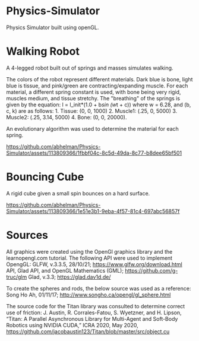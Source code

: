 # Physics-Simulator

Physics Simulator built using openGL.

# Walking Robot
A 4-legged robot built out of springs and masses simulates walking. 

The colors of the robot represent different materials. Dark blue is bone, light blue is tissue, and pink/green are contracting/expanding muscle. For each material, a different spring constant is used, with bone being very rigid, muscles medium, and tissue stretchy. The "breathing" of the springs is given by the equation: 
l = l_init*(1.0 + b*sin (w*t + c)) where w = 6.28, and (b, c, k) are as follows: 1. Tissue: (0, 0, 1000) 2. Muscle1: (.25, 0, 5000) 3. Muscle2: (.25, 3.14, 5000) 4. Bone: (0, 0, 20000). 

An evolutionary algorithm was used to determine the material for each spring.

https://github.com/abhelman/Physics-Simulator/assets/113809366/1fbbf04c-8c5d-49da-8c77-b8dee65bf501

# Bouncing Cube
A rigid cube given a small spin bounces on a hard surface.

https://github.com/abhelman/Physics-Simulator/assets/113809366/1e51e3b1-9eba-4f57-81c4-697abc56857f

# Sources

All graphics were created using the OpenGl graphics library and the learnopengl.com tutorial. The following API were used to implement OpengGL:
	GLFW, v.3.3.5, 28/10/21; https://www.glfw.org/download.html
 	API, Glad API, and OpenGL Mathematics (GML); https://github.com/g-truc/glm
	Glad, v.3.3; https://glad.dav1d.de/
 
To create the spheres and rods, the below source was used as a reference:
		Song Ho Ah, 01/11/17; http://www.songho.ca/opengl/gl_sphere.html
  
The source code for the Titan library was consulted to determine correct use of friction:
	J. Austin, R. Corrales-Fatou, S. Wyetzner, and H. Lipson, “Titan: A Parallel Asynchronous Library for Multi-Agent and Soft-Body Robotics using NVIDIA CUDA,” ICRA 2020, May 2020, https://github.com/jacobaustin123/Titan/blob/master/src/object.cu
